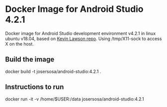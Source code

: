 # Docker Image for Android Studio 4.2.1 

Docker image for Android Studio development environment v4.2.1 in linux ubuntu v18.04, based on [Kevin Lawson repo](https://github.com/kelvinlawson/dockerfile-android-studio). Using /tmp/X11-sock to access X on the host.

## Build the image

docker build -t josersosa/android-studio:4.2.1 .

## Instructions to run

docker run -it -v /home/$USER:/data josersosa/android-studio:4.2.1 

